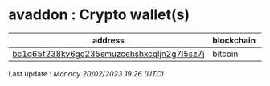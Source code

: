 # avaddon : Crypto wallet(s)

| address | blockchain | Balance |
|---|---|---|
| [bc1q65f238kv6gc235smuzcehshxcqljn2g7l5sz7j](https://www.blockchain.com/explorer/addresses/btc/bc1q65f238kv6gc235smuzcehshxcqljn2g7l5sz7j) | bitcoin | $ 1185 |

Last update : _Monday 20/02/2023 19.26 (UTC)_

